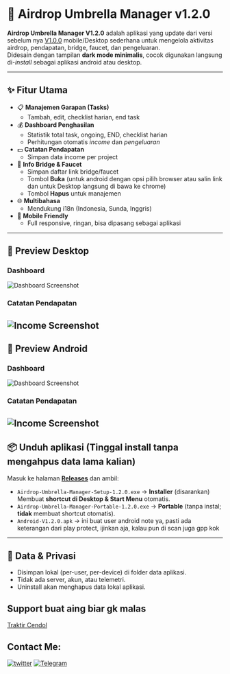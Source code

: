 # 🌂 Airdrop Umbrella Manager v1.2.0

**Airdrop Umbrella Manager V1.2.0** adalah aplikasi yang update dari versi sebelum nya [V1.0.0](https://github.com/kenjisubagja/Airdrop-Umbrella-Manager) mobile/Desktop sederhana untuk mengelola aktivitas airdrop, pendapatan, bridge, faucet, dan pengeluaran.  
Didesain dengan tampilan **dark mode minimalis**, cocok digunakan langsung di-*install* sebagai aplikasi android atau desktop.

---

## ✨ Fitur Utama

- 📋 **Manajemen Garapan (Tasks)**
  - Tambah, edit, checklist harian, end task
- 💰 **Dashboard Penghasilan**
  - Statistik total task, ongoing, END, checklist harian
  - Perhitungan otomatis *income* dan *pengeluaran*
- 💵 **Catatan Pendapatan**
  - Simpan data income per project
- 🔗 **Info Bridge & Faucet**
  - Simpan daftar link bridge/faucet
  - Tombol **Buka** (untuk android dengan opsi pilih browser atau salin link dan untuk Desktop langsung di bawa ke chrome)
  - Tombol **Hapus** untuk manajemen
- 🌐 **Multibahasa**
  - Mendukung i18n (Indonesia, Sunda, Inggris)
- 📱 **Mobile Friendly**
  - Full responsive, ringan, bisa dipasang sebagai aplikasi

---

## 📸 Preview Desktop

### Dashboard
![Dashboard Screenshot](docs/screenshots/dashpc.png)

### Catatan Pendapatan
![Income Screenshot](docs/screenshots/incomepc.png)
---
## 📸 Preview Android
### Dashboard
![Dashboard Screenshot](docs/screenshots/dashandro.jpg)

### Catatan Pendapatan
![Income Screenshot](docs/screenshots/andro.jpg)
---

## 📦 Unduh aplikasi (Tinggal install tanpa mengahpus data lama kalian)
Masuk ke halaman **[Releases](https://github.com/kenjisubagja/Airdrop-Umbrella-Manager-v1.2.0/releases)** dan ambil:
- `Airdrop-Umbrella-Manager-Setup-1.2.0.exe` → **Installer** (disarankan)  
  Membuat **shortcut di Desktop & Start Menu** otomatis.
- `Airdrop-Umbrella-Manager-Portable-1.2.0.exe` → **Portable** (tanpa instal; **tidak** membuat shortcut otomatis).
- `Android-V1.2.0.apk` → ini buat user android note ya, pasti ada keterangan dari play protect, ijinkan aja, kalau pun di scan juga gpp kok
---
## 🔐 Data & Privasi
- Disimpan lokal (per-user, per-device) di folder data aplikasi.
- Tidak ada server, akun, atau telemetri.
- Uninstall akan menghapus data lokal aplikasi.
## Support buat aing biar gk malas 
[Traktir Cendol](https://trakteer.id/kenji_subagja/tip)
## Contact Me: 
[![twitter](https://img.shields.io/badge/twitter-1DA1F2?style=for-the-badge&logo=twitter&logoColor=white)](https://twitter.com/kenjisubagja)
[![Telegram](https://img.shields.io/badge/Telegram-2CA5E0?style=for-the-badge&logo=telegram&logoColor=white)](https://t.me/kenjisubagja)
